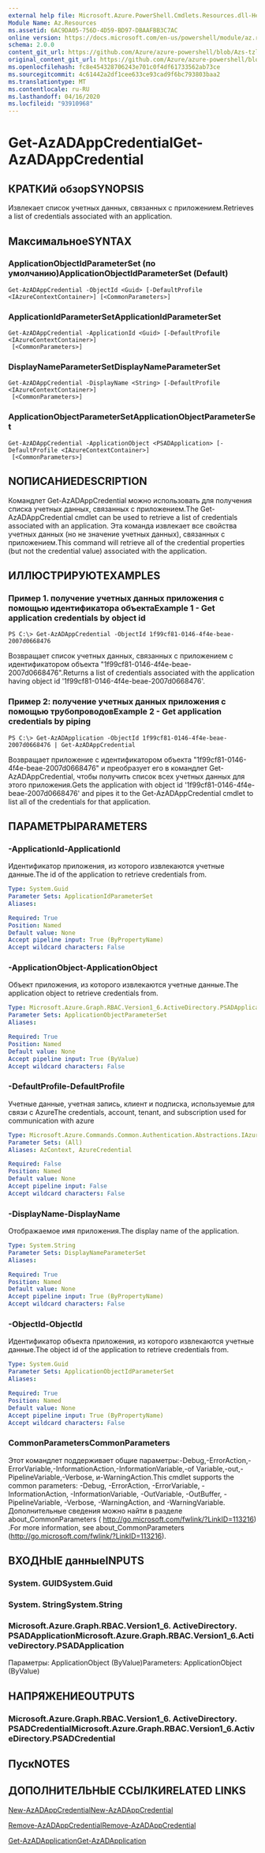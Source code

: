 ```yaml
---
external help file: Microsoft.Azure.PowerShell.Cmdlets.Resources.dll-Help.xml
Module Name: Az.Resources
ms.assetid: 6AC9DA05-756D-4D59-BD97-DBAAFBB3C7AC
online version: https://docs.microsoft.com/en-us/powershell/module/az.resources/get-Azadappcredential
schema: 2.0.0
content_git_url: https://github.com/Azure/azure-powershell/blob/Azs-tzl/src/Resources/Resources/help/Get-AzADAppCredential.md
original_content_git_url: https://github.com/Azure/azure-powershell/blob/Azs-tzl/src/Resources/Resources/help/Get-AzADAppCredential.md
ms.openlocfilehash: fc8e454328706243e701c0f4df61733562ab73ce
ms.sourcegitcommit: 4c61442a2df1cee633ce93cad9f6bc793803baa2
ms.translationtype: MT
ms.contentlocale: ru-RU
ms.lasthandoff: 04/16/2020
ms.locfileid: "93910968"
---
```

# <span data-ttu-id="5a1c8-101">Get-AzADAppCredential</span><span class="sxs-lookup"><span data-stu-id="5a1c8-101">Get-AzADAppCredential</span></span>

## <span data-ttu-id="5a1c8-102">КРАТКИй обзор</span><span class="sxs-lookup"><span data-stu-id="5a1c8-102">SYNOPSIS</span></span>
<span data-ttu-id="5a1c8-103">Извлекает список учетных данных, связанных с приложением.</span><span class="sxs-lookup"><span data-stu-id="5a1c8-103">Retrieves a list of credentials associated with an application.</span></span>

## <span data-ttu-id="5a1c8-104">Максимальное</span><span class="sxs-lookup"><span data-stu-id="5a1c8-104">SYNTAX</span></span>

### <span data-ttu-id="5a1c8-105">ApplicationObjectIdParameterSet (по умолчанию)</span><span class="sxs-lookup"><span data-stu-id="5a1c8-105">ApplicationObjectIdParameterSet (Default)</span></span>
```
Get-AzADAppCredential -ObjectId <Guid> [-DefaultProfile <IAzureContextContainer>] [<CommonParameters>]
```

### <span data-ttu-id="5a1c8-106">ApplicationIdParameterSet</span><span class="sxs-lookup"><span data-stu-id="5a1c8-106">ApplicationIdParameterSet</span></span>
```
Get-AzADAppCredential -ApplicationId <Guid> [-DefaultProfile <IAzureContextContainer>]
 [<CommonParameters>]
```

### <span data-ttu-id="5a1c8-107">DisplayNameParameterSet</span><span class="sxs-lookup"><span data-stu-id="5a1c8-107">DisplayNameParameterSet</span></span>
```
Get-AzADAppCredential -DisplayName <String> [-DefaultProfile <IAzureContextContainer>]
 [<CommonParameters>]
```

### <span data-ttu-id="5a1c8-108">ApplicationObjectParameterSet</span><span class="sxs-lookup"><span data-stu-id="5a1c8-108">ApplicationObjectParameterSet</span></span>
```
Get-AzADAppCredential -ApplicationObject <PSADApplication> [-DefaultProfile <IAzureContextContainer>]
 [<CommonParameters>]
```

## <span data-ttu-id="5a1c8-109">NОПИСАНИЕ</span><span class="sxs-lookup"><span data-stu-id="5a1c8-109">DESCRIPTION</span></span>
<span data-ttu-id="5a1c8-110">Командлет Get-AzADAppCredential можно использовать для получения списка учетных данных, связанных с приложением.</span><span class="sxs-lookup"><span data-stu-id="5a1c8-110">The Get-AzADAppCredential cmdlet can be used to retrieve a list of credentials associated with an application.</span></span>
<span data-ttu-id="5a1c8-111">Эта команда извлекает все свойства учетных данных (но не значение учетных данных), связанных с приложением.</span><span class="sxs-lookup"><span data-stu-id="5a1c8-111">This command will retrieve all of the credential properties (but not the credential value) associated with the application.</span></span>

## <span data-ttu-id="5a1c8-112">ИЛЛЮСТРИРУЮТ</span><span class="sxs-lookup"><span data-stu-id="5a1c8-112">EXAMPLES</span></span>

### <span data-ttu-id="5a1c8-113">Пример 1. получение учетных данных приложения с помощью идентификатора объекта</span><span class="sxs-lookup"><span data-stu-id="5a1c8-113">Example 1 - Get application credentials by object id</span></span>

```
PS C:\> Get-AzADAppCredential -ObjectId 1f99cf81-0146-4f4e-beae-2007d0668476
```

<span data-ttu-id="5a1c8-114">Возвращает список учетных данных, связанных с приложением с идентификатором объекта "1f99cf81-0146-4f4e-beae-2007d0668476".</span><span class="sxs-lookup"><span data-stu-id="5a1c8-114">Returns a list of credentials associated with the application having object id '1f99cf81-0146-4f4e-beae-2007d0668476'.</span></span>

### <span data-ttu-id="5a1c8-115">Пример 2: получение учетных данных приложения с помощью трубопроводов</span><span class="sxs-lookup"><span data-stu-id="5a1c8-115">Example 2 - Get application credentials by piping</span></span>

```
PS C:\> Get-AzADApplication -ObjectId 1f99cf81-0146-4f4e-beae-2007d0668476 | Get-AzADAppCredential
```

<span data-ttu-id="5a1c8-116">Возвращает приложение с идентификатором объекта "1f99cf81-0146-4f4e-beae-2007d0668476" и преобразует его в командлет Get-AzADAppCredential, чтобы получить список всех учетных данных для этого приложения.</span><span class="sxs-lookup"><span data-stu-id="5a1c8-116">Gets the application with object id '1f99cf81-0146-4f4e-beae-2007d0668476' and pipes it to the Get-AzADAppCredential cmdlet to list all of the credentials for that application.</span></span>

## <span data-ttu-id="5a1c8-117">ПАРАМЕТРЫ</span><span class="sxs-lookup"><span data-stu-id="5a1c8-117">PARAMETERS</span></span>

### <span data-ttu-id="5a1c8-118">-ApplicationId</span><span class="sxs-lookup"><span data-stu-id="5a1c8-118">-ApplicationId</span></span>
<span data-ttu-id="5a1c8-119">Идентификатор приложения, из которого извлекаются учетные данные.</span><span class="sxs-lookup"><span data-stu-id="5a1c8-119">The id of the application to retrieve credentials from.</span></span>

```yaml
Type: System.Guid
Parameter Sets: ApplicationIdParameterSet
Aliases:

Required: True
Position: Named
Default value: None
Accept pipeline input: True (ByPropertyName)
Accept wildcard characters: False
```

### <span data-ttu-id="5a1c8-120">-ApplicationObject</span><span class="sxs-lookup"><span data-stu-id="5a1c8-120">-ApplicationObject</span></span>
<span data-ttu-id="5a1c8-121">Объект приложения, из которого извлекаются учетные данные.</span><span class="sxs-lookup"><span data-stu-id="5a1c8-121">The application object to retrieve credentials from.</span></span>

```yaml
Type: Microsoft.Azure.Graph.RBAC.Version1_6.ActiveDirectory.PSADApplication
Parameter Sets: ApplicationObjectParameterSet
Aliases:

Required: True
Position: Named
Default value: None
Accept pipeline input: True (ByValue)
Accept wildcard characters: False
```

### <span data-ttu-id="5a1c8-122">-DefaultProfile</span><span class="sxs-lookup"><span data-stu-id="5a1c8-122">-DefaultProfile</span></span>
<span data-ttu-id="5a1c8-123">Учетные данные, учетная запись, клиент и подписка, используемые для связи с Azure</span><span class="sxs-lookup"><span data-stu-id="5a1c8-123">The credentials, account, tenant, and subscription used for communication with azure</span></span>

```yaml
Type: Microsoft.Azure.Commands.Common.Authentication.Abstractions.IAzureContextContainer
Parameter Sets: (All)
Aliases: AzContext, AzureCredential

Required: False
Position: Named
Default value: None
Accept pipeline input: False
Accept wildcard characters: False
```

### <span data-ttu-id="5a1c8-124">-DisplayName</span><span class="sxs-lookup"><span data-stu-id="5a1c8-124">-DisplayName</span></span>
<span data-ttu-id="5a1c8-125">Отображаемое имя приложения.</span><span class="sxs-lookup"><span data-stu-id="5a1c8-125">The display name of the application.</span></span>

```yaml
Type: System.String
Parameter Sets: DisplayNameParameterSet
Aliases:

Required: True
Position: Named
Default value: None
Accept pipeline input: True (ByPropertyName)
Accept wildcard characters: False
```

### <span data-ttu-id="5a1c8-126">-ObjectId</span><span class="sxs-lookup"><span data-stu-id="5a1c8-126">-ObjectId</span></span>
<span data-ttu-id="5a1c8-127">Идентификатор объекта приложения, из которого извлекаются учетные данные.</span><span class="sxs-lookup"><span data-stu-id="5a1c8-127">The object id of the application to retrieve credentials from.</span></span>

```yaml
Type: System.Guid
Parameter Sets: ApplicationObjectIdParameterSet
Aliases:

Required: True
Position: Named
Default value: None
Accept pipeline input: True (ByPropertyName)
Accept wildcard characters: False
```

### <span data-ttu-id="5a1c8-128">CommonParameters</span><span class="sxs-lookup"><span data-stu-id="5a1c8-128">CommonParameters</span></span>
<span data-ttu-id="5a1c8-129">Этот командлет поддерживает общие параметры:-Debug,-ErrorAction,-ErrorVariable,-InformationAction,-InformationVariable,-of Variable,-out,-PipelineVariable,-Verbose, и-WarningAction.</span><span class="sxs-lookup"><span data-stu-id="5a1c8-129">This cmdlet supports the common parameters: -Debug, -ErrorAction, -ErrorVariable, -InformationAction, -InformationVariable, -OutVariable, -OutBuffer, -PipelineVariable, -Verbose, -WarningAction, and -WarningVariable.</span></span> <span data-ttu-id="5a1c8-130">Дополнительные сведения можно найти в разделе about_CommonParameters ( http://go.microsoft.com/fwlink/?LinkID=113216) .</span><span class="sxs-lookup"><span data-stu-id="5a1c8-130">For more information, see about_CommonParameters (http://go.microsoft.com/fwlink/?LinkID=113216).</span></span>

## <span data-ttu-id="5a1c8-131">ВХОДНЫЕ данные</span><span class="sxs-lookup"><span data-stu-id="5a1c8-131">INPUTS</span></span>

### <span data-ttu-id="5a1c8-132">System. GUID</span><span class="sxs-lookup"><span data-stu-id="5a1c8-132">System.Guid</span></span>

### <span data-ttu-id="5a1c8-133">System. String</span><span class="sxs-lookup"><span data-stu-id="5a1c8-133">System.String</span></span>

### <span data-ttu-id="5a1c8-134">Microsoft.Azure.Graph.RBAC.Version1_6. ActiveDirectory. PSADApplication</span><span class="sxs-lookup"><span data-stu-id="5a1c8-134">Microsoft.Azure.Graph.RBAC.Version1_6.ActiveDirectory.PSADApplication</span></span>
<span data-ttu-id="5a1c8-135">Параметры: ApplicationObject (ByValue)</span><span class="sxs-lookup"><span data-stu-id="5a1c8-135">Parameters: ApplicationObject (ByValue)</span></span>

## <span data-ttu-id="5a1c8-136">НАПРЯЖЕНИЕ</span><span class="sxs-lookup"><span data-stu-id="5a1c8-136">OUTPUTS</span></span>

### <span data-ttu-id="5a1c8-137">Microsoft.Azure.Graph.RBAC.Version1_6. ActiveDirectory. PSADCredential</span><span class="sxs-lookup"><span data-stu-id="5a1c8-137">Microsoft.Azure.Graph.RBAC.Version1_6.ActiveDirectory.PSADCredential</span></span>

## <span data-ttu-id="5a1c8-138">Пуск</span><span class="sxs-lookup"><span data-stu-id="5a1c8-138">NOTES</span></span>

## <span data-ttu-id="5a1c8-139">ДОПОЛНИТЕЛЬНЫЕ ССЫЛКИ</span><span class="sxs-lookup"><span data-stu-id="5a1c8-139">RELATED LINKS</span></span>

[<span data-ttu-id="5a1c8-140">New-AzADAppCredential</span><span class="sxs-lookup"><span data-stu-id="5a1c8-140">New-AzADAppCredential</span></span>](./New-AzADAppCredential.md)

[<span data-ttu-id="5a1c8-141">Remove-AzADAppCredential</span><span class="sxs-lookup"><span data-stu-id="5a1c8-141">Remove-AzADAppCredential</span></span>](./Remove-AzADAppCredential.md)

[<span data-ttu-id="5a1c8-142">Get-AzADApplication</span><span class="sxs-lookup"><span data-stu-id="5a1c8-142">Get-AzADApplication</span></span>](./Get-AzADApplication.md)

